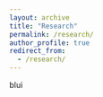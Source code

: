 ```yaml
---
layout: archive
title: "Research"
permalink: /research/
author_profile: true
redirect_from:
  - /research/
---
```


blui